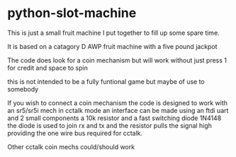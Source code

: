 # python-slot-machine
This is just a small fruit machine I put together to fill up some spare time.

It is based on a catagory D AWP fruit machine with a five pound jackpot 

The code does look for a coin mechanism but will work without just press 1 for credit and space to spin

this is not intended to be a fully funtional game but maybe of use to somebody 


If you wish to connect a coin mechanism the code is designed to work with an sr5/sr5i mech in cctalk mode an interface can be made using an ftdi uart and 2 small components a 10k resistor and a fast switching diode 1N4148 the diode is used to join rx and tx and the resistor pulls the signal high providing the one wire bus required for cctalk.

Other cctalk coin mechs could/should work 
